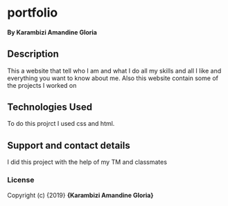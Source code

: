 # portfolio
#### By Karambizi Amandine Gloria
## Description
This a website that tell who I am and what I do all my skills and all I like and everything you want to know about me.
Also this website contain some of the projects I worked on  
## Technologies Used
To do this projrct I used css and html.
## Support and contact details
I did this project with the help of my TM and classmates
### License
Copyright (c) {2019} **{Karambizi Amandine Gloria}**
  

